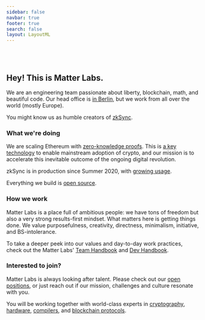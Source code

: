 ```yaml
---
sidebar: false
navbar: true
footer: true
search: false
layout: LayoutML
---
```


<!-- markdownlint-disable -->

<img :src="$withBase('matter_labs_logo_dark.svg')" width="260px"/>

<br>
<br>
<br>

## Hey! This is Matter Labs.

We are an engineering team passionate about liberty, blockchain, math, and beautiful code. Our head office is
[in Berlin](https://www.fullnode.berlin/), but we work from all over the world (mostly Europe).

You might know us as humble creators of [zkSync](https://zksync.io).

### What we're doing

We are scaling Ethereum with [zero-knowledge proofs](https://github.com/matter-labs/awesome-zero-knowledge-proofs/).
This is
[a key technology](https://medium.com/matter-labs/evaluating-ethereum-l2-scaling-solutions-a-comparison-framework-b6b2f410f955)
to enable mainstream adoption of crypto, and our mission is to accelerate this inevitable outcome of the ongoing digital
revolution.

zkSync is in production since Summer 2020, with [growing usage](https://zkscan.io).

Everything we build is [open source](https://github.com/matter-labs).

### How we work

Matter Labs is a place full of ambitious people: we have tons of freedom but also a very strong results-first mindset.
What matters here is getting things done. We value purposefulness, creativity, directness, minimalism, initiative, and
BS-intolerance.

To take a deeper peek into our values and day-to-day work practices, check out the Matter Labs'
[Team Handbook](https://www.notion.so/matterlabs/Matter-Labs-Team-Handbook-43342b471fe14f05b2baf250cb7c7a02) and
[Dev Handbook](https://www.notion.so/matterlabs/Matter-Labs-Dev-Handbook-734f92a38b1d42d3be024886b578ac18).

### Interested to join?

Matter Labs is always looking after talent. Please check out our
[open positions](https://www.notion.so/matterlabs/Jobs-4a69ed0f7acb45c89f662cf12dbc2464), or just reach out if our
mission, challenges and culture resonate with you.

You will be working together with world-class experts in [cryptography](https://eprint.iacr.org/2019/1400.pdf),
[hardware](https://medium.com/matter-labs/worlds-first-practical-hardware-for-zero-knowledge-proofs-acceleration-72bf974f8d6e),
[compilers](https://zinc.zksync.io/), and
[blockchain protocols](https://medium.com/matter-labs/zksync-v1-1-reddit-edition-recursion-up-to-3-000-tps-subscriptions-and-more-fea668b5b0ff).
